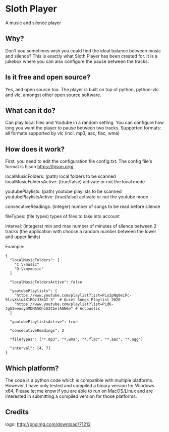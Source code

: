 # Sloth Player
A music and silence player

## Why?
Don't you sometimes wish you could find the ideal balance between music and silence? This is exactly what Sloth Player has been created for. It is a jukebox where you can also configure the pause between the tracks.

## Is it free and open source?
Yes, and open source too. The player is built on top of python, python-vlc and vlc, amongst other open source software. 

## What can it do?
Can play local files and Youtube in a random setting. You can configure how long you want the player to pause between two tracks.
Supported formats: all formats supported by vlc (incl. mp3, aac, flac, wma)

## How does it work?
First, you need to edit the configuration file config.txt. The config file's format is hjson https://hjson.org/

localMusicFolders: (path) local folders to be scanned
localMusicFoldersActive: (true/false) activate or not the local mode

youtubePlaylists: (path) youtube playlists to be scanned
youtubePlaylistsActive: (true/false) activate or not the youtube mode

consecutiveReadings: (integer) number of songs to be read before silence

fileTypes: (file types) types of files to take into account

interval: (integers) min and max number of minutes of silence between 2 tracks (the application with choose a random number between the lower and upper limits)

Example: 

```
{
  "localMusicFolders": [
    "C:\\music"
    "D:\\mymusic"
  ]

  "localMusicFoldersActive": false

  "youtubePlaylists": [
    "https://www.youtube.com/playlist?list=PLo3pNg0eiPc-9livXsto4X1ROzJ3kGI-3"  # Quiet Songs Playlist 2020
    "https://www.youtube.com/playlist?list=PLd6-Jg5IeeosymMDHA5QhzA2CbelAGN6e" # Accoustic
  ]

  "youtubePlaylistsActive": true

  "consecutiveReadings": 2

  "fileTypes": ["*.mp3", "*.wma", "*.flac", "*.aac", "*.ogg"]
  
  "interval": [4, 7]
}
```

## Which platform?
The code is a python code which is compatible with multiple platforms. However, I have only tested and compiled a binary version for Windows x64. Please let me know if you are able to run on MacOS/Linux and are interested in submitting a compiled version for those platforms.

## Credits
logo: http://pngimg.com/download/71212